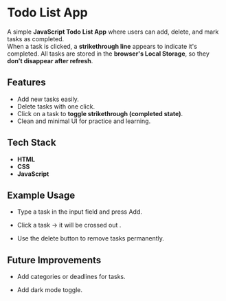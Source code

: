 # Todo List App

A simple **JavaScript Todo List App** where users can add, delete, and mark tasks as completed.  
When a task is clicked, a **strikethrough line** appears to indicate it's completed.
All tasks are stored in the **browser's Local Storage**, so they **don’t disappear after refresh**.



## Features
- Add new tasks easily.
- Delete tasks with one click.
- Click on a task to **toggle strikethrough (completed state)**.
- Clean and minimal UI for practice and learning.


## Tech Stack
- **HTML**
- **CSS**
- **JavaScript**


## Example Usage

- Type a task in the input field and press Add.

- Click a task → it will be crossed out .

- Use the delete button to remove tasks permanently.


## Future Improvements

- Add categories or deadlines for tasks.

- Add dark mode toggle.
